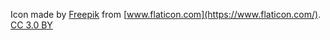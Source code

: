 Icon made by [Freepik](http://www.freepik.com) from [www.flaticon.com](https://www.flaticon.com/). [CC 3.0 BY](http://creativecommons.org/licenses/by/3.0/")

